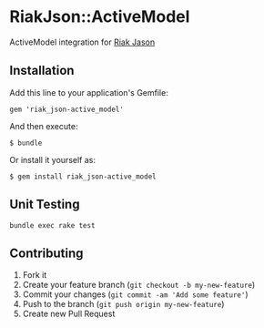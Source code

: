 # RiakJson::ActiveModel

ActiveModel integration for [Riak Jason](https://github.com/basho-labs/riak_json_ruby_client)

## Installation

Add this line to your application's Gemfile:

    gem 'riak_json-active_model'

And then execute:

    $ bundle

Or install it yourself as:

    $ gem install riak_json-active_model

## Unit Testing
```
bundle exec rake test
```

## Contributing

1. Fork it
2. Create your feature branch (`git checkout -b my-new-feature`)
3. Commit your changes (`git commit -am 'Add some feature'`)
4. Push to the branch (`git push origin my-new-feature`)
5. Create new Pull Request
